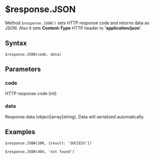 # $response.JSON

Method `$response.JSON()` sets HTTP response code and returns data as JSON. Also it sets **Content-Type** HTTP header to **'application/json'**.

## Syntax

```
$response.JSON(code, data)
```

## Parameters

### code
HTTP response code (int)

### data
Response data (object|array|string). Data will serialized automatically.

## Examples

```
$response.JSON(200, {result: 'SUCCESS'})
```
```
$response.JSON(404, 'not found')
```
